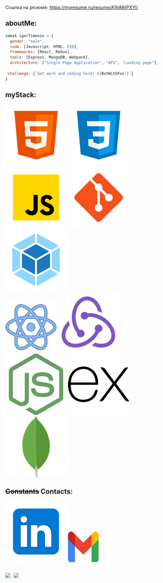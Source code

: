 Ссылка на резюме: https://myresume.ru/resume/A1hIMitPXYl/

## aboutMe:
```js
const igorTimonin = {
  gender: "male",
  code: [Javascript, HTML, CSS],
  frameworks: [React, Redux],
  tools: [Express, MongoDB, Webpack],
  architecture: ["Single Page Application", "API", "Landing page"],
  
 challenge: {`Get work and coding hard! ${ButWithFun!}`}
}
```


## myStack:
![HTML](./images/html-5.svg)
![CSS](./images/css3.svg)
![JS](./images/JS.svg)
![Git](./images/git.svg) 
![Webpack](./images/webpack.svg) <br>
![React](./images/react.svg)
![Redux](./images/redux.svg)
![Node](./images/nodejs.svg)
![Node](./images/expressjs.svg)
![Node](./images/mongodb.svg)


## ~~Constants~~ Contacts:
[<img src="./images/Linkedin.svg">](https://www.linkedin.com/in/igor-timonin-750085232/)
[<img src="./images/gmail.svg" width="96px" height="96px">](mailto:lemut4nt@gmail.com)

##
<div>
  <a href="https://github-readme-stats.vercel.app/api?username=IgorTimonin&hide=contribs&show_icons=true&theme=vue">
    <img  align="left" height="130" style="margin-right: 10px" src="https://github-readme-stats.vercel.app/api?username=IgorTimonin&hide=contribs&show_icons=true&theme=vue" />
  </a>
  <a href="https://github-readme-stats.vercel.app/api/top-langs/?username=IgorTimonin&layout=compact&theme=vue">
    <img align="left" height="130" src="https://github-readme-stats.vercel.app/api/top-langs/?username=IgorTimonin&layout=compact&theme=vue" />
  </a>
</div>
